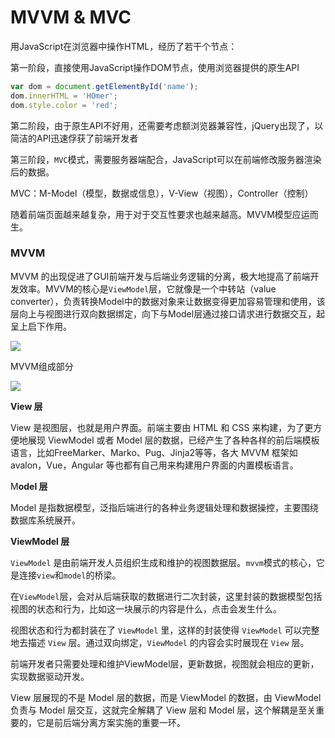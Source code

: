 
# MVVM & MVC


用JavaScript在浏览器中操作HTML，经历了若干个节点：


第一阶段，直接使用JavaScript操作DOM节点，使用浏览器提供的原生API


```javascript
var dom = document.getElementById('name');
dom.innerHTML = 'HOmer';
dom.style.color = 'red';
```


第二阶段，由于原生API不好用，还需要考虑额浏览器兼容性，jQuery出现了，以简洁的API迅速俘获了前端开发者


第三阶段，`MVC`模式，需要服务器端配合，JavaScript可以在前端修改服务器渲染后的数据。


MVC：M-Model（模型，数据或信息），V-View（视图），Controller（控制）


随着前端页面越来越复杂，用于对于交互性要求也越来越高。MVVM模型应运而生。


### MVVM


MVVM 的出现促进了GUI前端开发与后端业务逻辑的分离，极大地提高了前端开发效率。MVVM的核心是`ViewModel`层，它就像是一个中转站（value converter），负责转换Model中的数据对象来让数据变得更加容易管理和使用，该层向上与视图进行双向数据绑定，向下与Model层通过接口请求进行数据交互，起呈上启下作用。


![](https://s3.us-west-2.amazonaws.com/secure.notion-static.com/191c54c4-dcfc-455a-95f4-7a4a47ef2841/Untitled.png?X-Amz-Algorithm=AWS4-HMAC-SHA256&X-Amz-Content-Sha256=UNSIGNED-PAYLOAD&X-Amz-Credential=AKIAT73L2G45EIPT3X45%2F20220724%2Fus-west-2%2Fs3%2Faws4_request&X-Amz-Date=20220724T082110Z&X-Amz-Expires=3600&X-Amz-Signature=31f68313d4e6d8ac94e9ace5c5294a1cbd4075cf2ffb143588022f539f553dc2&X-Amz-SignedHeaders=host&x-id=GetObject)


MVVM组成部分


![](https://s3.us-west-2.amazonaws.com/secure.notion-static.com/f1d198bf-3fad-4011-965f-4e09d348ab4b/Untitled.png?X-Amz-Algorithm=AWS4-HMAC-SHA256&X-Amz-Content-Sha256=UNSIGNED-PAYLOAD&X-Amz-Credential=AKIAT73L2G45EIPT3X45%2F20220724%2Fus-west-2%2Fs3%2Faws4_request&X-Amz-Date=20220724T082110Z&X-Amz-Expires=3600&X-Amz-Signature=5a6f65421f6bd770f60e7e8d1b4552bd315615a85e5f2be76eea2fb6082f7075&X-Amz-SignedHeaders=host&x-id=GetObject)


**View 层**


View 是视图层，也就是用户界面。前端主要由 HTML 和 CSS 来构建，为了更方便地展现 ViewModel 或者 Model 层的数据，已经产生了各种各样的前后端模板语言，比如FreeMarker、Marko、Pug、Jinja2等等，各大 MVVM 框架如 avalon，Vue，Angular 等也都有自己用来构建用户界面的内置模板语言。


M**odel 层**


Model 是指数据模型，泛指后端进行的各种业务逻辑处理和数据操控，主要围绕数据库系统展开。


**ViewModel 层**


`ViewModel` 是由前端开发人员组织生成和维护的视图数据层。`mvvm`模式的核心，它是连接`view`和`model`的桥梁。


在`ViewModel`层，会对从后端获取的数据进行二次封装，这里封装的数据模型包括视图的状态和行为，比如这一块展示的内容是什么，点击会发生什么。


视图状态和行为都封装在了 `ViewModel` 里，这样的封装使得 `ViewModel` 可以完整地去描述 `View` 层。通过双向绑定，`ViewModel` 的内容会实时展现在 `View` 层。


前端开发者只需要处理和维护ViewModel层，更新数据，视图就会相应的更新，实现数据驱动开发。


View 层展现的不是 Model 层的数据，而是 ViewModel 的数据，由 ViewModel 负责与 Model 层交互，这就完全解耦了 View 层和 Model 层，这个解耦是至关重要的，它是前后端分离方案实施的重要一环。

